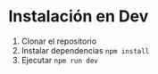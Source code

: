 # Instalación en Dev

1. Clonar el repositorio
2. Instalar dependencias ``` npm install ```   
3. Ejecutar ``` npm run dev ``` 